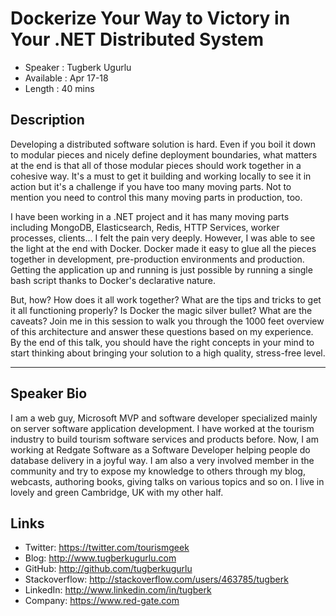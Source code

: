 Dockerize Your Way to Victory in Your .NET Distributed System
========================

* Speaker   : Tugberk Ugurlu
* Available : Apr 17-18 
* Length    : 40 mins

Description
-----------

Developing a distributed software solution is hard. Even if you boil it down to modular pieces and nicely define deployment boundaries, what matters at the end is that all of those modular pieces should work together in a cohesive way. It's a must to get it building and working locally to see it in action but it's a challenge if you have too many moving parts. Not to mention you need to control this many moving parts in production, too.

I have been working in a .NET project and it has many moving parts including MongoDB, Elasticsearch, Redis, HTTP Services, worker processes, clients... I felt the pain very deeply. However, I was able to see the light at the end with Docker. Docker made it easy to glue all the pieces together in development, pre-production environments and production. Getting the application up and running is just possible by running a single bash script thanks to Docker's declarative nature.

But, how? How does it all work together? What are the tips and tricks to get it all functioning properly? Is Docker the magic silver bullet? What are the caveats? Join me in this session to walk you through the 1000 feet overview of this architecture and answer these questions based on my experience. By the end of this talk, you should have the right concepts in your mind to start thinking about bringing your solution to a high quality, stress-free level.

---------------

Speaker Bio
-----------

I am a web guy, Microsoft MVP and software developer specialized mainly on server software application development. I have worked at the tourism industry to build tourism software services and products before. Now, I am working at Redgate Software as a Software Developer helping people do database delivery in a joyful way. I am also a very involved member in the community and try to expose my knowledge to others through my blog, webcasts, authoring books, giving talks on various topics and so on. I live in lovely and green Cambridge, UK with my other half.

Links
-----

 - Twitter: https://twitter.com/tourismgeek
 - Blog: http://www.tugberkugurlu.com
 - GitHub: http://github.com/tugberkugurlu
 - Stackoverflow: http://stackoverflow.com/users/463785/tugberk
 - LinkedIn: http://www.linkedin.com/in/tugberk
 - Company: https://www.red-gate.com
